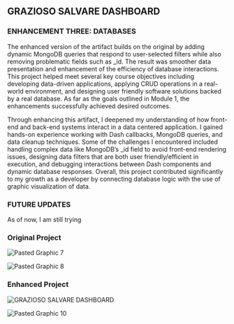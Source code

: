 ## **GRAZIOSO SALVARE DASHBOARD**

### **ENHANCEMENT THREE: DATABASES**

The enhanced version of the artifact builds on the original by adding dynamic MongoDB queries that respond to user-selected filters while also removing problematic fields such as _id. The result was smoother data presentation and enhancement of the efficiency of database interactions. This project helped meet several key course objectives including developing data-driven applications, applying CRUD operations in a real-world environment, and designing user friendly software solutions backed by a real database. As far as the goals outlined in Module 1, the enhancements successfully achieved desired outcomes.

Through enhancing this artifact, I deepened my understanding of how front-end and back-end systems interact in a data centered application. I gained hands-on experience working with Dash callbacks, MongoDB queries, and data cleanup techniques. Some of the challenges I encountered included handling complex data like MongoDB’s _id field to avoid front-end rendering issues, designing data filters that are both user friendly/efficient in execution, and debugging interactions between Dash components and dynamic database responses. Overall, this project contributed significantly to my growth as a developer by connecting database logic with the use of graphic visualization of data. 


### FUTURE UPDATES

As of now, I am still trying 


### Original Project

![Pasted Graphic 7](https://github.com/user-attachments/assets/0c0a923b-4e06-4d17-bd65-6f8c9283fc69)

![Pasted Graphic 8](https://github.com/user-attachments/assets/450e694c-b19a-4ac7-bb40-561eaf409979)

### Enhanced Project

![GRAZIOSO SALVARE DASHBOARD](https://github.com/user-attachments/assets/051916cc-dae1-4eeb-995c-9dda96bea29f)

![Pasted Graphic 10](https://github.com/user-attachments/assets/8db0f869-0751-4a3c-a05f-43417ac0476c)
